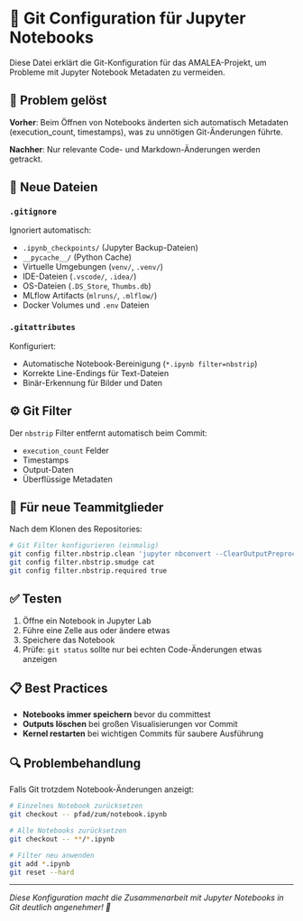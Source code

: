 # 🔧 Git Configuration für Jupyter Notebooks

Diese Datei erklärt die Git-Konfiguration für das AMALEA-Projekt, um Probleme mit Jupyter Notebook Metadaten zu vermeiden.

## 🎯 Problem gelöst

**Vorher**: Beim Öffnen von Notebooks änderten sich automatisch Metadaten (execution_count, timestamps), was zu unnötigen Git-Änderungen führte.

**Nachher**: Nur relevante Code- und Markdown-Änderungen werden getrackt.

## 📁 Neue Dateien

### `.gitignore`
Ignoriert automatisch:
- `.ipynb_checkpoints/` (Jupyter Backup-Dateien)
- `__pycache__/` (Python Cache)
- Virtuelle Umgebungen (`venv/`, `.venv/`)
- IDE-Dateien (`.vscode/`, `.idea/`)
- OS-Dateien (`.DS_Store`, `Thumbs.db`)
- MLflow Artifacts (`mlruns/`, `.mlflow/`)
- Docker Volumes und `.env` Dateien

### `.gitattributes`
Konfiguriert:
- Automatische Notebook-Bereinigung (`*.ipynb filter=nbstrip`)
- Korrekte Line-Endings für Text-Dateien
- Binär-Erkennung für Bilder und Daten

## ⚙️ Git Filter

Der `nbstrip` Filter entfernt automatisch beim Commit:
- `execution_count` Felder
- Timestamps
- Output-Daten
- Überflüssige Metadaten

## 🚀 Für neue Teammitglieder

Nach dem Klonen des Repositories:

```bash
# Git Filter konfigurieren (einmalig)
git config filter.nbstrip.clean 'jupyter nbconvert --ClearOutputPreprocessor.enabled=True --ClearMetadataPreprocessor.enabled=True --to=notebook --stdin --stdout'
git config filter.nbstrip.smudge cat
git config filter.nbstrip.required true
```

## ✅ Testen

1. Öffne ein Notebook in Jupyter Lab
2. Führe eine Zelle aus oder ändere etwas
3. Speichere das Notebook
4. Prüfe: `git status` sollte nur bei echten Code-Änderungen etwas anzeigen

## 📋 Best Practices

- **Notebooks immer speichern** bevor du committest
- **Outputs löschen** bei großen Visualisierungen vor Commit
- **Kernel restarten** bei wichtigen Commits für saubere Ausführung

## 🔍 Problembehandlung

Falls Git trotzdem Notebook-Änderungen anzeigt:

```bash
# Einzelnes Notebook zurücksetzen
git checkout -- pfad/zum/notebook.ipynb

# Alle Notebooks zurücksetzen  
git checkout -- **/*.ipynb

# Filter neu anwenden
git add *.ipynb
git reset --hard
```

---

*Diese Konfiguration macht die Zusammenarbeit mit Jupyter Notebooks in Git deutlich angenehmer! 🎉*
